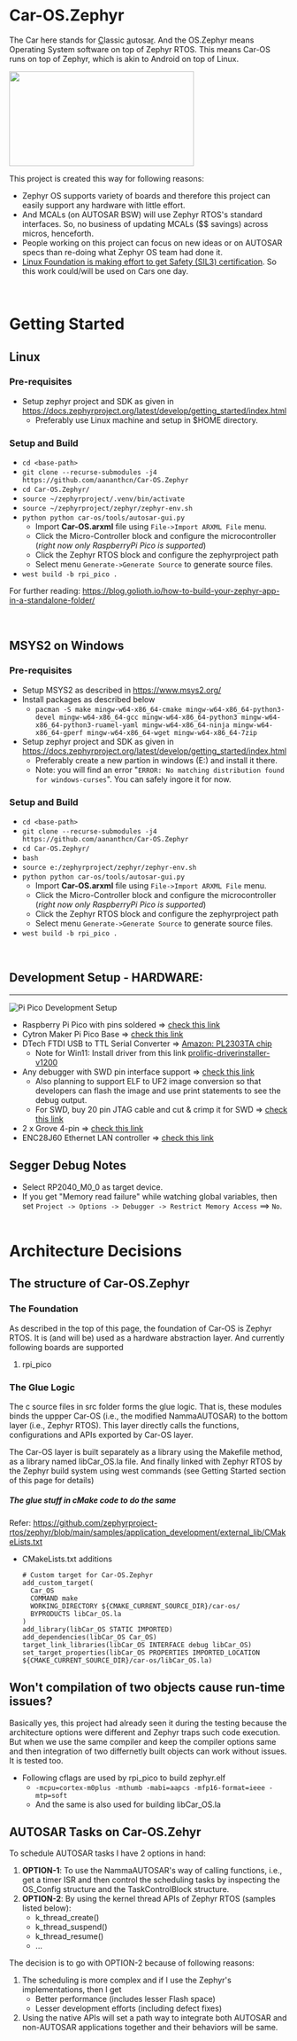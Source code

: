 # Car-OS.Zephyr
The Car here stands for <u>C</u>lassic <u>a</u>utosa<u>r</u>. And the OS.Zephyr means Operating System software on top of Zephyr RTOS. This means Car-OS runs on top of Zephyr, which is akin to Android on top of Linux. 

<img src="docs/Car-OS.Zephyr.jpg"  width=334 height=171>

<br>

This project is created this way for following reasons:
 * Zephyr OS supports variety of boards and therefore this project can easily support any hardware with little effort.
 * And MCALs (on AUTOSAR BSW) will use Zephyr RTOS's standard interfaces. So, no business of updating MCALs ($$ savings) across micros, henceforth.
 * People working on this project can focus on new ideas or on AUTOSAR specs than re-doing what Zephyr OS team had done it.
 * [Linux Foundation is making effort to get Safety (SIL3) certification](https://www.zephyrproject.org/update-safety-standard-compliance/). So this work could/will be used on Cars one day.


<br>

# Getting Started
## Linux

### Pre-requisites
 * Setup zephyr project and SDK as given in https://docs.zephyrproject.org/latest/develop/getting_started/index.html
   * Preferably use Linux machine and setup in $HOME directory.


### Setup and Build
 * `cd <base-path>`
 * `git clone --recurse-submodules -j4 https://github.com/aananthcn/Car-OS.Zephyr`
 * `cd Car-OS.Zephyr/`
 * `source ~/zephyrproject/.venv/bin/activate`
 * `source ~/zephyrproject/zephyr/zephyr-env.sh`
 * `python python car-os/tools/autosar-gui.py`
   * Import **Car-OS.arxml** file using `File->Import ARXML File` menu.
   * Click the Micro-Controller block and configure the microcontroller (_right now only RaspberryPi Pico is supported_)
   * Click the Zephyr RTOS block and configure the zephyrproject path
   * Select menu `Generate->Generate Source` to generate source files.
 * `west build -b rpi_pico .`

For further reading: https://blog.golioth.io/how-to-build-your-zephyr-app-in-a-standalone-folder/

<br>

## MSYS2 on Windows

### Pre-requisites
 * Setup MSYS2 as described in https://www.msys2.org/
 * Install packages as described below
   * `pacman -S make mingw-w64-x86_64-cmake mingw-w64-x86_64-python3-devel mingw-w64-x86_64-gcc mingw-w64-x86_64-python3 mingw-w64-x86_64-python3-ruamel-yaml mingw-w64-x86_64-ninja mingw-w64-x86_64-gperf mingw-w64-x86_64-wget mingw-w64-x86_64-7zip`
 * Setup zephyr project and SDK as given in https://docs.zephyrproject.org/latest/develop/getting_started/index.html
   * Preferably create a new partion in windows (E:) and install it there.
   * Note: you will find an error "`ERROR: No matching distribution found for windows-curses`". You can safely ingore it for now.


### Setup and Build
 * `cd <base-path>`
 * `git clone --recurse-submodules -j4 https://github.com/aananthcn/Car-OS.Zephyr`
 * `cd Car-OS.Zephyr/`
 * `bash`
 * `source e:/zephyrproject/zephyr/zephyr-env.sh`
 * `python python car-os/tools/autosar-gui.py`
   * Import **Car-OS.arxml** file using `File->Import ARXML File` menu.
   * Click the Micro-Controller block and configure the microcontroller (_right now only RaspberryPi Pico is supported_)
   * Click the Zephyr RTOS block and configure the zephyrproject path
   * Select menu `Generate->Generate Source` to generate source files.
 * `west build -b rpi_pico .`

<br>

## Development Setup - HARDWARE:
----
![Pi Pico Development Setup](docs/rpi-pico-dev-setup.png?raw=true "Title")

* Raspberry Pi Pico with pins soldered => [check this link](https://robocraze.com/products/raspberry-pi-pico-with-headers-and-micro-usb-cable)
* Cytron Maker Pi Pico Base => [check this link](https://robu.in/product/cytron-maker-pi-pico-base-without-pico/)
* DTech FTDI USB to TTL Serial Converter => [Amazon: PL2303TA chip](https://amzn.eu/d/eYsRoTC)
  * Note for Win11: Install driver from this link [prolific-driverinstaller-v1200](https://www.driverscloud.com/en/services/GetInformationDriver/72590-84992/delock-pl2303-prolific-driverinstaller-v1200zip)
* Any debugger with SWD pin interface support => [check this link](https://in.rsdelivers.com/product/segger/80800-j-link-base/segger-j-link-base-emulator/1311319)
  * Also planning to support ELF to UF2 image conversion so that developers can flash the image and use print statements to see the debug output.
  * For SWD, buy 20 pin JTAG cable and cut & crimp it for SWD => [check this link](https://robu.in/product/2-54mm-pitch-20-pin-jtag-isp-avr-cable/)
* 2 x Grove 4-pin => [check this link](https://www.fabtolab.com/grove-universal-cable?search=grove%204%20pin)
* ENC28J60 Ethernet LAN controller => [check this link](https://robocraze.com/products/enc28j60-ethernet-lan-module)


## Segger Debug Notes
* Select RP2040_M0_0 as target device.
* If you get "Memory read failure" while watching global variables, then set `Project -> Options -> Debugger -> Restrict Memory Access` ==> `No`. 
<br><br>


# Architecture Decisions
## The structure of Car-OS.Zephyr
### The Foundation
As described in the top of this page, the foundation of Car-OS is Zephyr RTOS. It is (and will be) used as a hardware abstraction layer. And currently following boards are supported
1. rpi_pico

### The Glue Logic
The c source files in src folder forms the glue logic. That is, these modules binds the uppper Car-OS (i.e., the modified NammaAUTOSAR) to the bottom layer (i.e., Zephyr RTOS). This layer directly calls the functions, configurations and APIs exported by Car-OS layer.

The Car-OS layer is built separately as a library using the Makefile method, as a library named libCar_OS.la file. And finally linked with Zephyr RTOS by the Zephyr build system using west commands (see Getting Started section of this page for details)

##### The glue stuff in cMake code to do the same
Refer: https://github.com/zephyrproject-rtos/zephyr/blob/main/samples/application_development/external_lib/CMakeLists.txt
 * CMakeLists.txt additions 
    ```
    # Custom target for Car-OS.Zephyr
    add_custom_target(
      Car_OS
      COMMAND make 
      WORKING_DIRECTORY ${CMAKE_CURRENT_SOURCE_DIR}/car-os/
      BYPRODUCTS libCar_OS.la
    )
    add_library(libCar_OS STATIC IMPORTED)
    add_dependencies(libCar_OS Car_OS)
    target_link_libraries(libCar_OS INTERFACE debug libCar_OS)
    set_target_properties(libCar_OS PROPERTIES IMPORTED_LOCATION ${CMAKE_CURRENT_SOURCE_DIR}/car-os/libCar_OS.la)
    ```

## Won't compilation of two objects cause run-time issues?
Basically yes, this project had already seen it during the testing because the architecture options were different and Zephyr traps such code execution. But when we use the same compiler and keep the compiler options same and then integration of two differnetly built objects can work without issues. It is tested too.

 * Following cflags are used by rpi_pico to build zephyr.elf
   * `-mcpu=cortex-m0plus -mthumb -mabi=aapcs -mfp16-format=ieee -mtp=soft`
   * And the same is also used for building libCar_OS.la

## AUTOSAR Tasks on Car-OS.Zehyr
To schedule AUTOSAR tasks I have 2 options in hand:
 1. **OPTION-1**: To use the NammaAUTOSAR's way of calling functions, i.e., get a timer ISR and then control the scheduling tasks by inspecting the OS_Config structure and the TaskControlBlock structure.
 2. **OPTION-2**: By using the kernel thread APIs of Zephyr RTOS (samples listed below):
    * k_thread_create()
    * k_thread_suspend()
    * k_thread_resume()
    * ...

The decision is to go with OPTION-2 because of following reasons:
1. The scheduling is more complex and if I use the Zephyr's implementations, then I get
   * Better performance (includes lesser Flash space)
   * Lesser development efforts (including defect fixes)
2. Using the native APIs will set a path way to integrate both AUTOSAR and non-AUTOSAR applications together and their behaviors will be same.
